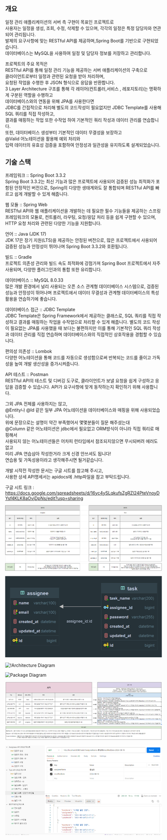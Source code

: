 개요
-
일정 관리 애플리케이션의 서버 측 구현이 목표인 프로젝트로</br>
사용자는 일정을 생성, 조회, 수정, 삭제할 수 있으며, 각각의 일정은 특정 담당자와 연관되어 관리됩니다.</br>
발제의 요구사항에 맞는 RESTful API를 제공하며,Spring Boot를 기반으로 구현되었습니다.</br>
데이터베이스는 MySQL을 사용하여 일정 및 담당자 정보를 저장하고 관리합니다.

프로젝트의 주요 목적은</br>
RESTful API를 통해 일정 관리 기능을 제공하는 서버 애플리케이션의 구축으로</br>
클라이언트로부터 일정과 관련된 요청을 받아 처리하며,</br>
요청된 작업을 수행한 후 JSON 형식으로 응답을 반환합니다.</br>
3 Layer Architecture 구조를 통해 각 레이어(컨트롤러,서비스 , 레포지토리)는 명확하게 구분된 역할을 수행하고</br>
데이터베이스와의 연동을 위해 JPA를 사용한다면</br>
JDBC를 간접적으로 처리해 별도의 코드작성이 필요없지만
JDBC Template를 사용해 SQL 쿼리를 직접 작성하고,</br>
결과를 매핑하는 작업 또한 수작업 하여 기본적인 쿼리 작성과 데이터 관리를 연습합니다.</br>
또한, 데이터베이스 생성부터 기본적인 데이터 무결성을 보장하고</br>
@Valid 어노테이션을 활용해 예외 처리와</br>
입력 데이터의 유효성 검증을 포함하여 안정성과 일관성을 유지하도록 설계되었습니다.</br>

기술 스택
-
프레임워크 :: Spring Boot 3.3.2</br>
Spring Boot 3.3.2는 최신 기능과 많은 프로젝트에 사용되어 검증된 성능 최적화가 포함된 안정적인 버전으로, Spring의 다양한 생태계와도 잘 통합되며
RESTful API를 빠르고 쉽게 개발할 수 있게 해줍니다.

웹 모듈 :: Spring Web</br>
RESTful API와 웹 애플리케이션을 개발하는 데 필요한 필수 기능들을 제공하는 스프링 프레임워크의 모듈로,
컨트롤러, 라우팅, 요청/응답 처리 등을 쉽게 구현할 수 있으며, HTTP 요청 처리와 관련된 다양한 기능을 지원합니다.

언어 :: Java (JDK 17)</br>
JDK 17은 장기 지원(LTS)을 제공하는 안정된 버전으로, 많은 프로젝트에서 사용되어 검증된 성능과 안정성이 뛰어나며 Spring Boot 3.3.2와 호환됩니다.

빌드 :: Gradle</br>
프로젝트 의존성 관리와 빌드 속도 최적화에 강점가져 Spring Boot 프로젝트에서 자주 사용되며, 다양한 플러그인과의 통합 또한 유리합니다.

데이터베이스 :: MySQL 8.0.33</br>
많은 개발 환경에서 널리 사용되는 오픈 소스 관계형 데이터베이스 시스템으로,
검증된 성능과 안정성이 뛰어나며 프로젝트에서 데이터 무결성과 관계형 데이터베이스의 특성 활용을 연습하기에 좋습니다.

데이터베이스 접근 :: JDBC Template</br>
JDBC Template은 Spring Framework에서 제공하는 클래스로, SQL 쿼리를 직접 작성하고 결과를 매핑하는 작업을 수작업으로 처리할 수 있게 해줍니다.
별도의 코드 작성이 필요없는 JPA를 사용했을 때 보다는 불편하지만 이를 통해 기본적인 SQL 쿼리 작성과 데이터 관리를 직접 연습하며 데이터베이스와의 직접적인 상호작용을 경험할 수 있습니다.

편의성 의존성 :: Lombok</br>
다양한 어노테이션을 통해 코드를 자동으로 생성함으로써 반복되는 코드를 줄이고 가독성을 높여 개발 생산성을 증가시켜줍니다.

API 테스트 :: Postman</br>
RESTful API의 테스트 및 디버깅 도구로, 클라이언트가 보낼 요청을 쉽게 구성하고 응답을 검증할 수 있습니다. API가 요구사항에 맞게 동작하는지 확인하기 위해 사용합니다.

그외 JPA 전체를 사용하지는 않고,</br>
@Entity나 @Id 같은 일부 JPA 어노테이션을 데이터베이스와 매핑을 위해 사용되었습니다.</br>
위에 문장으로는 설명이 약간 부족했어서 몇몇분들이 질문 해주셨는대</br>
@Column 같은 어노테이션은 jdbc에서 필요없고 ORM방식이 아니라 직접 쿼리로 매핑해서</br>
사용되지 않는 어노테이션들은 어차피 런타임에서 참조되지않으면 무시되버려 에러도없고</br>
미리 JPA 연습삼아 작성한거라 크게 신경 안쓰셔도 됩니다!</br>
연습용 및 가독성용이라고 생각해주시면 될거같습니다.</br>

개발 시작전 작성한 문서는 구글 시트를 참고해 주시고,</br>
사용한 상세 API명세서는 apidocs에 .http파일을 참고 부탁드립니다.

구글 시트 링크 : https://docs.google.com/spreadsheets/d/16yc4ySLqkufsZgRZl24PteVnoyDYsf4KLK8aOvjDpNs/edit?usp=sharing

![ERD Diagram1](StartERD.png)

![ERD Diagram2](LastERD.png)

![!Architecture Diagram](https://github.com/user-attachments/assets/bee5372c-6ca1-4d84-97b7-5d4521b814f2)

![Package Diagram](https://github.com/user-attachments/assets/fa5bd292-3dad-45e4-8d66-f4fc35753de9)

![API](API.PNG)

![API2](API2.PNG)
